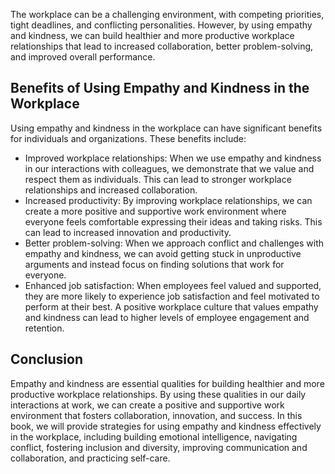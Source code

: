 
The workplace can be a challenging environment, with competing priorities, tight deadlines, and conflicting personalities. However, by using empathy and kindness, we can build healthier and more productive workplace relationships that lead to increased collaboration, better problem-solving, and improved overall performance.

Benefits of Using Empathy and Kindness in the Workplace
-------------------------------------------------------

Using empathy and kindness in the workplace can have significant benefits for individuals and organizations. These benefits include:

* Improved workplace relationships: When we use empathy and kindness in our interactions with colleagues, we demonstrate that we value and respect them as individuals. This can lead to stronger workplace relationships and increased collaboration.
* Increased productivity: By improving workplace relationships, we can create a more positive and supportive work environment where everyone feels comfortable expressing their ideas and taking risks. This can lead to increased innovation and productivity.
* Better problem-solving: When we approach conflict and challenges with empathy and kindness, we can avoid getting stuck in unproductive arguments and instead focus on finding solutions that work for everyone.
* Enhanced job satisfaction: When employees feel valued and supported, they are more likely to experience job satisfaction and feel motivated to perform at their best. A positive workplace culture that values empathy and kindness can lead to higher levels of employee engagement and retention.

Conclusion
----------

Empathy and kindness are essential qualities for building healthier and more productive workplace relationships. By using these qualities in our daily interactions at work, we can create a positive and supportive work environment that fosters collaboration, innovation, and success. In this book, we will provide strategies for using empathy and kindness effectively in the workplace, including building emotional intelligence, navigating conflict, fostering inclusion and diversity, improving communication and collaboration, and practicing self-care.
